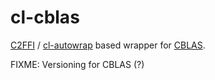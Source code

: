 # cl-cblas

[C2FFI](https://github.com/rpav/c2ffi/) / [cl-autowrap](https://github.com/rpav/cl-autowrap) based wrapper for [CBLAS](http://www.netlib.org/blas/cblas.h).

FIXME: Versioning for CBLAS (?)
